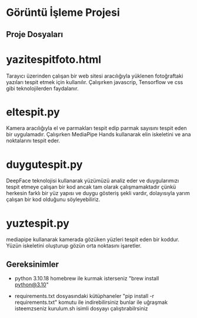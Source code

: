 # Görüntü İşleme Projesi

## Proje Dosyaları

# yazitespitfoto.html

Tarayıcı üzerinden çalışan bir web sitesi aracılığıyla yüklenen fotoğraftaki yazıları tespit etmek için kullanılır. Çalışırken javascrip, Tensorflow ve css gibi teknolojilerden faydalanır.


# eltespit.py

Kamera aracılığıyla el ve parmakları tespit edip parmak sayısını tespit eden bir uygulamadır. Çalışırken MediaPipe Hands kullanarak elin iskeletini ve ana noktalarını tespit eder.

# duygutespit.py

DeepFace teknolojisi kullanarak yüzümüzü analiz eder ve duygularımızı tespit etmeye çalışan bir kod ancak tam olarak çalışmamaktadır çünkü herkesin farklı bir yüz yapısı ve duygu gösteriş şekli vardır, dolayısıyla yarım çalışan bir kod olduğunu söyleyebiliriz.

# yuztespit.py

mediapipe kullanarak kamerada gözüken yüzleri tespit eden bir koddur. Yüzün iskeletini oluşturup gözün orta noktasını işaretler.

## Gereksinimler

- python 3.10.18
homebrew ile kurmak isterseniz "brew install python@3.10"

- requirements.txt dosyasındaki kütüphaneler
"pip install -r requirements.txt" komutu ile indirebilirsiniz
 bunlar ile uğraşmak isteemzseniz kurulum.sh isimli dosyayı çalıştırabilrsiniz
